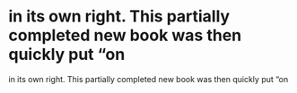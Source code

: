 # in its own right. This partially completed new book was then quickly put “on

in its own right. This partially completed new book was then quickly put “on